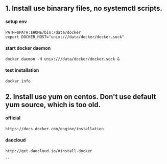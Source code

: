 
## 1. Install use binarary files, no systemctl scripts.
#### setup env
```
PATH=$PATH:$HOME/bin:/data/docker
export DOCKER_HOST="unix:///data/docker/docker.sock"
```

#### start docker daemon
```
docker daemon -H unix:///data/docker/docker.sock &

```

#### test installation
```
docker info
```

## 2. Install use yum on centos. Don't use default yum source, which is too old.

#### official
```
https://docs.docker.com/engine/installation
```

#### daocloud
```
http://get.daocloud.io/#install-docker

``
